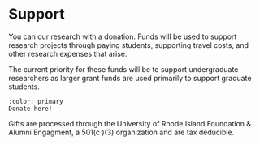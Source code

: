 # Support

You can our research with a donation. Funds will be used to support research projects through paying students, 
supporting travel costs, and other research expenses that arise.

The current priority for these funds will be to support undergraduate researchers as larger grant funds are used primarily
to support graduate students. 



```{button-link} https://securelb.imodules.com/s/1638/03-Foundation/cart21/form.aspx?sid=1638&gid=3&pgid=770&cid=2270&bledit=1&dids=1362
:color: primary
Donate here!
```

Gifts are processed through the University of Rhode Island Foundation & Alumni Engagment, a 501(c )(3) organization 
and are tax deducible. 



